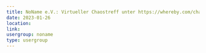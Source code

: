 ```yaml
---
title: NoName e.V.: Virtueller Chaostreff unter https://whereby.com/chaos-hd?roundedCornersOff
date: 2023-01-26
location: 
link: 
usergroup: noname
type: usergroup
---
```

